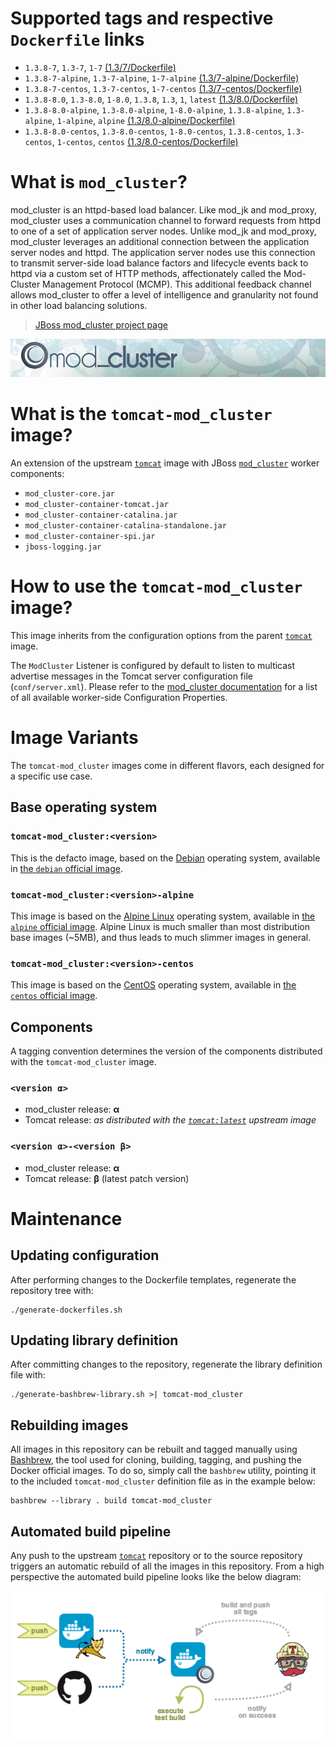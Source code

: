 # Supported tags and respective `Dockerfile` links

* `1.3.8-7`, `1.3-7`, `1-7` [(1.3/7/Dockerfile)](https://github.com/antoineco/tomcat-mod_cluster/blob/b64e1db92c2f318185c69d4684fed175164a01d8/1.3/7/Dockerfile)
* `1.3.8-7-alpine`, `1.3-7-alpine`, `1-7-alpine` [(1.3/7-alpine/Dockerfile)](https://github.com/antoineco/tomcat-mod_cluster/blob/b64e1db92c2f318185c69d4684fed175164a01d8/1.3/7-alpine/Dockerfile)
* `1.3.8-7-centos`, `1.3-7-centos`, `1-7-centos` [(1.3/7-centos/Dockerfile)](https://github.com/antoineco/tomcat-mod_cluster/blob/b64e1db92c2f318185c69d4684fed175164a01d8/1.3/7-centos/Dockerfile)
* `1.3.8-8.0`, `1.3-8.0`, `1-8.0`, `1.3.8`, `1.3`, `1`, `latest` [(1.3/8.0/Dockerfile)](https://github.com/antoineco/tomcat-mod_cluster/blob/b64e1db92c2f318185c69d4684fed175164a01d8/1.3/8.0/Dockerfile)
* `1.3.8-8.0-alpine`, `1.3-8.0-alpine`, `1-8.0-alpine`, `1.3.8-alpine`, `1.3-alpine`, `1-alpine`, `alpine` [(1.3/8.0-alpine/Dockerfile)](https://github.com/antoineco/tomcat-mod_cluster/blob/b64e1db92c2f318185c69d4684fed175164a01d8/1.3/8.0-alpine/Dockerfile)
* `1.3.8-8.0-centos`, `1.3-8.0-centos`, `1-8.0-centos`, `1.3.8-centos`, `1.3-centos`, `1-centos`, `centos` [(1.3/8.0-centos/Dockerfile)](https://github.com/antoineco/tomcat-mod_cluster/blob/b64e1db92c2f318185c69d4684fed175164a01d8/1.3/8.0-centos/Dockerfile)

# What is `mod_cluster`?

mod_cluster is an httpd-based load balancer. Like mod_jk and mod_proxy, mod_cluster uses a communication channel to forward requests from httpd to one of a set of application server nodes. Unlike mod_jk and mod_proxy, mod_cluster leverages an additional connection between the application server nodes and httpd. The application server nodes use this connection to transmit server-side load balance factors and lifecycle events back to httpd via a custom set of HTTP methods, affectionately called the Mod-Cluster Management Protocol (MCMP). This additional feedback channel allows mod_cluster to offer a level of intelligence and granularity not found in other load balancing solutions.

> [JBoss mod_cluster project page][mod_cluster]

![JBoss mod_cluster][banner]

# What is the `tomcat-mod_cluster` image?

An extension of the upstream [`tomcat`][docker-tomcat] image with JBoss [`mod_cluster`][mod_cluster] worker components:
* `mod_cluster-core.jar`
* `mod_cluster-container-tomcat.jar`
* `mod_cluster-container-catalina.jar`
* `mod_cluster-container-catalina-standalone.jar`
* `mod_cluster-container-spi.jar`
* `jboss-logging.jar`

# How to use the `tomcat-mod_cluster` image?

This image inherits from the configuration options from the parent [`tomcat`][docker-tomcat] image.

The `ModCluster` Listener is configured by default to listen to multicast advertise messages in the Tomcat server configuration file (`conf/server.xml`). Please refer to the [mod_cluster documentation][mod_cluster-tc-conf] for a list of all available worker-side Configuration Properties.

# Image Variants

The `tomcat-mod_cluster` images come in different flavors, each designed for a specific use case.

## Base operating system

### `tomcat-mod_cluster:<version>`

This is the defacto image, based on the [Debian](http://debian.org) operating system, available in [the `debian` official image](https://hub.docker.com/_/debian).

### `tomcat-mod_cluster:<version>-alpine`

This image is based on the [Alpine Linux](http://alpinelinux.org) operating system, available in [the `alpine` official image](https://hub.docker.com/_/alpine). Alpine Linux is much smaller than most distribution base images (~5MB), and thus leads to much slimmer images in general.

### `tomcat-mod_cluster:<version>-centos`

This image is based on the [CentOS](https://www.centos.org/) operating system, available in [the `centos` official image][docker-centos].

## Components

A tagging convention determines the version of the components distributed with the `tomcat-mod_cluster` image.

### `<version α>`

* mod_cluster release: **α**
* Tomcat release: *as distributed with the [`tomcat:latest`][docker-tomcat] upstream image*

### `<version α>-<version β>`

* mod_cluster release: **α**
* Tomcat release: **β** (latest patch version)

# Maintenance

## Updating configuration

After performing changes to the Dockerfile templates, regenerate the repository tree with:

```
./generate-dockerfiles.sh
```

## Updating library definition

After committing changes to the repository, regenerate the library definition file with:

```
./generate-bashbrew-library.sh >| tomcat-mod_cluster
```

## Rebuilding images

All images in this repository can be rebuilt and tagged manually using [Bashbrew][bashbrew], the tool used for cloning, building, tagging, and pushing the Docker official images. To do so, simply call the `bashbrew` utility, pointing it to the included `tomcat-mod_cluster` definition file as in the example below:

```
bashbrew --library . build tomcat-mod_cluster
```

## Automated build pipeline

Any push to the upstream [`tomcat`][docker-tomcat] repository or to the source repository triggers an automatic rebuild of all the images in this repository. From a high perspective the automated build pipeline looks like the below diagram:

![Automated build pipeline][pipeline]


[banner]: https://raw.githubusercontent.com/antoineco/tomcat-mod_cluster/master/modcluster_banner_r1v2.png
[docker-tomcat]: https://hub.docker.com/_/tomcat/
[docker-centos]: https://hub.docker.com/_/centos/
[mod_cluster]: http://modcluster.io/
[mod_cluster-tc-conf]: http://modcluster.io/documentation/#worker-side-configuration-properties
[bashbrew]: https://github.com/docker-library/official-images/blob/master/bashbrew/README.md
[pipeline]: https://raw.githubusercontent.com/antoineco/tomcat-mod_cluster/master/build_pipeline.png
